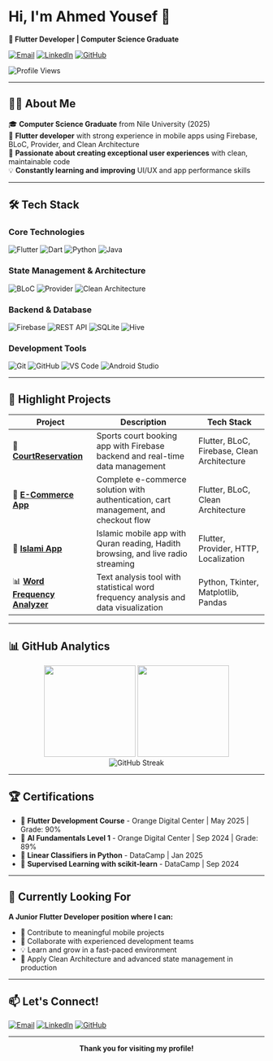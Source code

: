 # Hi, I'm Ahmed Yousef 👋

**📱 Flutter Developer | Computer Science Graduate**

[![Email](https://img.shields.io/badge/-Email-red?style=for-the-badge&logo=gmail&logoColor=white)](mailto:ahmed.yf.el.sayed@gmail.com)
[![LinkedIn](https://img.shields.io/badge/-LinkedIn-blue?style=for-the-badge&logo=linkedin&logoColor=white)](https://linkedin.com/in/ahmed-youssef-2b0239227)
[![GitHub](https://img.shields.io/badge/-GitHub-black?style=for-the-badge&logo=github&logoColor=white)](https://github.com/AhmedYousef72)

![Profile Views](https://komarev.com/ghpvc/?username=AhmedYousef72&color=blueviolet&style=for-the-badge)

---

## 👨‍💻 About Me

🎓 **Computer Science Graduate** from Nile University (2025)  
📱 **Flutter developer** with strong experience in mobile apps using Firebase, BLoC, Provider, and Clean Architecture  
🎯 **Passionate about creating exceptional user experiences** with clean, maintainable code  
💡 **Constantly learning and improving** UI/UX and app performance skills

---

## 🛠️ Tech Stack

### **Core Technologies**
![Flutter](https://img.shields.io/badge/Flutter-02569B?style=for-the-badge&logo=flutter&logoColor=white)
![Dart](https://img.shields.io/badge/Dart-0175C2?style=for-the-badge&logo=dart&logoColor=white)
![Python](https://img.shields.io/badge/Python-3776AB?style=for-the-badge&logo=python&logoColor=white)
![Java](https://img.shields.io/badge/Java-ED8B00?style=for-the-badge&logo=java&logoColor=white)

### **State Management & Architecture**
![BLoC](https://img.shields.io/badge/BLoC-FF6B6B?style=for-the-badge&logo=flutter&logoColor=white)
![Provider](https://img.shields.io/badge/Provider-4ECDC4?style=for-the-badge&logo=flutter&logoColor=white)
![Clean Architecture](https://img.shields.io/badge/Clean_Architecture-00D4AA?style=for-the-badge&logo=flutter&logoColor=white)

### **Backend & Database**
![Firebase](https://img.shields.io/badge/Firebase-FFCA28?style=for-the-badge&logo=firebase&logoColor=black)
![REST API](https://img.shields.io/badge/REST_API-FF6B35?style=for-the-badge&logo=api&logoColor=white)
![SQLite](https://img.shields.io/badge/SQLite-003B57?style=for-the-badge&logo=sqlite&logoColor=white)
![Hive](https://img.shields.io/badge/Hive-FFA000?style=for-the-badge&logo=apache-hive&logoColor=white)

### **Development Tools**
![Git](https://img.shields.io/badge/Git-F05032?style=for-the-badge&logo=git&logoColor=white)
![GitHub](https://img.shields.io/badge/GitHub-181717?style=for-the-badge&logo=github&logoColor=white)
![VS Code](https://img.shields.io/badge/VS_Code-007ACC?style=for-the-badge&logo=visual-studio-code&logoColor=white)
![Android Studio](https://img.shields.io/badge/Android_Studio-3DDC84?style=for-the-badge&logo=android-studio&logoColor=white)

---

## 📱 Highlight Projects

| Project | Description | Tech Stack |
|---------|-------------|------------|
| 🏀 [**CourtReservation**](https://github.com/AhmedYousef72/CourtReservation) | Sports court booking app with Firebase backend and real-time data management | Flutter, BLoC, Firebase, Clean Architecture |
| 🛒 [**E-Commerce App**](https://github.com/AhmedYousef72/E_Commerce-App) | Complete e-commerce solution with authentication, cart management, and checkout flow | Flutter, BLoC, Clean Architecture |
| 🕌 [**Islami App**](https://github.com/AhmedYousef72/Islami_App) | Islamic mobile app with Quran reading, Hadith browsing, and live radio streaming | Flutter, Provider, HTTP, Localization |
| 📊 [**Word Frequency Analyzer**](https://github.com/AhmedYousef72/Word-Frequency-Analyzer) | Text analysis tool with statistical word frequency analysis and data visualization | Python, Tkinter, Matplotlib, Pandas |

---

## 📊 GitHub Analytics

<div align="center">
  <img height="180em" src="https://github-readme-stats.vercel.app/api?username=AhmedYousef72&show_icons=true&theme=dark&include_all_commits=true&count_private=true"/>
  <img height="180em" src="https://github-readme-stats.vercel.app/api/top-langs/?username=AhmedYousef72&layout=compact&langs_count=8&theme=dark"/>
</div>

<div align="center">
  <img src="https://github-readme-streak-stats.herokuapp.com/?user=AhmedYousef72&theme=dark" alt="GitHub Streak" />
</div>

---

## 🏆 Certifications

- 📜 **Flutter Development Course** - Orange Digital Center | May 2025 | Grade: 90%
- 📜 **AI Fundamentals Level 1** - Orange Digital Center | Sep 2024 | Grade: 89%
- 📜 **Linear Classifiers in Python** - DataCamp | Jan 2025
- 📜 **Supervised Learning with scikit-learn** - DataCamp | Sep 2024

---

## 🎯 Currently Looking For

**A Junior Flutter Developer position where I can:**

- 🚀 Contribute to meaningful mobile projects
- 👥 Collaborate with experienced development teams  
- 💡 Learn and grow in a fast-paced environment
- 🔧 Apply Clean Architecture and advanced state management in production

---

## 📫 Let's Connect!

[![Email](https://img.shields.io/badge/-Email-red?style=for-the-badge&logo=gmail&logoColor=white)](mailto:ahmed.yf.el.sayed@gmail.com)
[![LinkedIn](https://img.shields.io/badge/-LinkedIn-blue?style=for-the-badge&logo=linkedin&logoColor=white)](https://linkedin.com/in/ahmed-youssef-2b0239227)
[![GitHub](https://img.shields.io/badge/-GitHub-black?style=for-the-badge&logo=github&logoColor=white)](https://github.com/AhmedYousef72)

---

<div align="center">
  
**Thank you for visiting my profile!**

</div>
